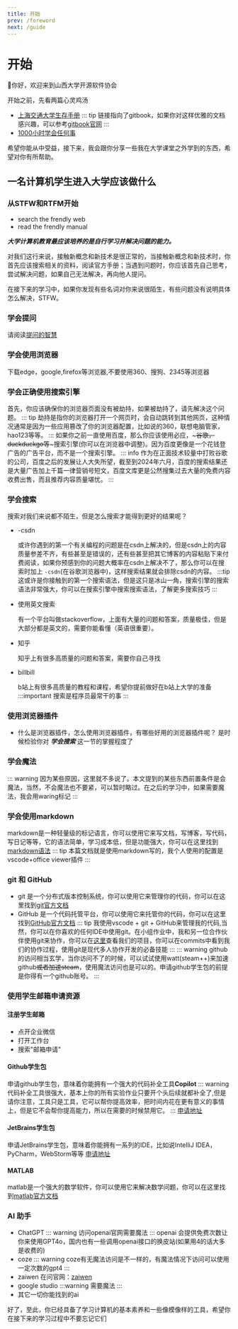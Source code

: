 ```yaml
---
title: 开始
prev: /foreword
next: /guide
---
```

# 开始

👋你好，欢迎来到山西大学开源软件协会

开始之前，先看两篇心灵鸡汤

* [上海交通大学生存手册](https://survivesjtu.gitbook.io/survivesjtumanual/li-zhi-pian/huan-ying-lai-dao-shang-hai-jiao-tong-da-xue)
  ::: tip
  链接指向了gitbook，如果你对这样优雅的文档感兴趣，可以参考[gitbook官网](https://www.gitbook.com/)
  :::
* [1000小时学会任何事](https://1000h.org/self-training/10-going-back.html)

希望你能从中受益，接下来，我会跟你分享一些我在大学课堂之外学到的东西，希望对你有所帮助。

## 一名计算机学生进入大学应该做什么

### 从STFW和RTFM开始

* search the frendly web
* read the frendly manual

***大学计算机教育最应该培养的是自行学习并解决问题的能力。***

对我们这行来说，接触新概念和新技术是很正常的，当接触新概念和新技术时，你首先应该搜索相关的资料，阅读官方手册；当遇到问题时，你应该首先自己思考，尝试解决问题，如果自己无法解决，再向他人提问。

在接下来的学习中，如果你发现有些名词对你来说很陌生，有些问题没有说明具体怎么解决，STFW。

### 学会提问

请阅读[提问的智慧](https://lug.ustc.edu.cn/wiki/doc/smart-questions/)

### 学会使用浏览器

下载edge，google,firefox等浏览器,不要使用360、搜狗、2345等浏览器

### 学会正确使用搜索引擎

首先，你应该确保你的浏览器页面没有被劫持，如果被劫持了，请先解决这个问题。
::: tip
劫持是指你的浏览器打开一个网页时，会自动跳转到其他网页，这种情况通常是因为一些应用篡改了你的浏览器配置，比如说的360，联想电脑管家，hao123等等。
:::
如果你之前一直使用百度，那么你应该使用必应，~~~谷歌，duckduckgo等~~~搜索引擎(你可以在浏览器中调整)。因为百度更像是一个花钱登广告的广告平台，而不是一个搜索引擎。
::: info
作为在正面技术较量中打败谷歌的公司，百度之后的发展让人大失所望，截至到2024年六月，百度的搜索结果还是大量广告加上千篇一律营销号短文，百度文库更是公然搜集过去大量的免费内容收费出售，而且推荐内容质量堪忧。
:::

### 学会搜索

搜索对我们来说都不陌生，但是怎么搜索才能得到更好的结果呢？

* -csdn

  或许你遇到的第一个有关编程的问题是在csdn上解决的，但是csdn上的内容质量参差不齐，有些甚至是错误的，还有些甚至把其它博客的内容粘贴下来付费阅读，如果你预感到你的问题大概率在csdn上解决不了，那么你可以在搜索时加上 `-csdn`(在谷歌浏览器中)，这样搜索结果就会排除csdn的内容。
  :::tip
  这或许是你接触到的第一个搜索语法，但是这只是冰山一角，搜索引擎的搜索语法非常强大，你可以在搜索引擎中搜索搜索语法，了解更多搜索技巧
  :::
* 使用英文搜索

  有一个平台叫做stackoverflow，上面有大量的问题和答案，质量极佳，但是大部分都是英文的，需要你能看懂（英语很重要）。
* 知乎

  知乎上有很多高质量的问题和答案，需要你自己寻找
* billbill

  b站上有很多高质量的教程和课程，希望你提前做好在b站上大学的准备
  :::important
  搜索是程序员最常干的事
  :::

### 使用浏览器插件

* 什么是浏览器插件，怎么使用浏览器插件，有哪些好用的浏览器插件呢？
  是时候检验你对 ***学会搜索*** 这一节的掌握程度了

### 学会魔法

::: warning
因为某些原因，这里就不多说了。本文提到的某些东西前置条件是会魔法，当然，不会魔法也不要紧，可以暂时略过。在之后的学习中，如果需要魔法，我会用waring标记
:::

### 学会使用markdown

markdown是一种轻量级的标记语言，你可以使用它来写文档，写博客，写代码，写日记等等，它的语法简单，学习成本低，但是功能强大，你可以在这里找到[markdown语法](https://www.markdown.xyz/basic-syntax/)
::: tip
本篇文档就是使用markdown写的，我个人使用的配置是vscode+office viewer插件
:::

### git 和 GitHub

* git 是一个分布式版本控制系统，你可以使用它来管理你的代码，你可以在这里找到[git官方文档](https://git-scm.com/book/zh/v2)
* GitHub 是一个代码托管平台，你可以使用它来托管你的代码，你可以在这里找到[GitHub官方文档](https://docs.github.com/cn)
  ::: tip
  我使用vscode + git + GitHub来管理我的代码,当然，你可以在你喜欢的任何IDE中使用git。在小组作业中，我和另一位合作伙伴使用git来协作，你可以在[这里](https://github.com/kungfudaibi/fpga_smart_car_tank)查看我们的项目，你可以在commits中看到我们的协作过程，使用git是现代多人协作开发的必备技能
  :::
  ::: warning
  github的访问相当玄学，当你访问不了的时候，可以试试使用watt(steam++)来加速github~~或者加速steam~~，使用魔法访问也是可以的。申请github学生包的前提是你得有一个github账号。
  :::

### 使用学生邮箱申请资源

#### 注册学生邮箱

* 点开企业微信
* 打开工作台
* 搜索"邮箱申请"

#### Github学生包

申请github学生包，意味着你能拥有一个强大的代码补全工具**Copilot**
::: warning
代码补全工具很强大，基本上你的所有实验作业只要开个头后续就都补全了,但是请你注意，工具只是工具，它可以帮你提高效率，把时间内花在更有意义的事情上，但是它不会帮你提高能力，所以在需要的时候禁用它。
:::
[申请地址](https://education.github.com/pack)

#### JetBrains学生包

申请JetBrains学生包，意味着你能拥有一系列的IDE，比如说IntelliJ IDEA，PyCharm，WebStorm等等
[申请地址](https://www.jetbrains.com/zh-cn/community/education/#students)

#### MATLAB

matlab是一个强大的数学软件，你可以使用它来解决数学问题，你可以在这里找到[matlab官方文档](https://ww2.mathworks.cn/help/matlab/index.html)

### AI 助手

* ChatGPT
  ::: warning
  访问openai官网需要魔法
  :::
  openai 会提供免费次数让你来使用GPT4o，国内也有一些调用openai接口的换皮站(如果用4的话大多是收费的)
* coze
  ::: warning
  coze有无魔法访问是不一样的，有魔法情况下访问可以使用一定次数的gpt4
  :::
* zaiwen
  在问官网：[zaiwen](https://www.zaiwen.top/)
* google studio
  :::warning
  需要魔法
  :::
* 其它一切你能找到的ai

好了，至此，你已经具备了学习计算机的基本素养和一些像模像样的工具，希望你在接下来的学习过程中不要忘记它们

<CommentService/>